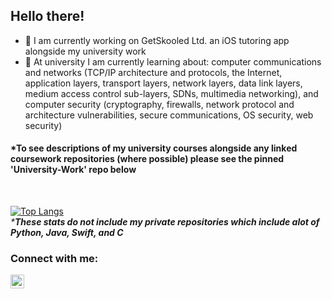 ## Hello there!

- 🔭 I am currently working on GetSkooled Ltd. an iOS tutoring app alongside my university work
- 🌱 At university I am currently learning about: computer communications and networks (TCP/IP architecture and protocols, the Internet, application layers, transport layers, network layers, data link layers, medium access control sub-layers, SDNs, multimedia networking), and computer security (cryptography, firewalls, network protocol and architecture vulnerabilities, secure communications, OS security, web security)

#### *To see descriptions of my university courses alongside any linked coursework repositories (where possible) please see the pinned 'University-Work' repo below
<br>

[![Top Langs](https://github-readme-stats.vercel.app/api/top-langs/?username=hwixley&layout=compact&langs_count=4)](https://github.com/anuraghazra/github-readme-stats)
<br/>
<em>***These stats do not include my private repositories which include alot of Python, Java, Swift, and C**</em>
<br>

### Connect with me:
[<img align="left" width="22px" src="https://cdns.iconmonstr.com/wp-content/assets/preview/2012/240/iconmonstr-linkedin-2.png" />][linkedin]

[linkedin]: https://www.linkedin.com/in/harry-wixley/
